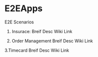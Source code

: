 E2EApps
=======

E2E Scenarios

1. Insurace:
   Breif Desc
   Wiki Link

2. Order Management
   Breif Desc
   Wiki Link
   
3.Timecard 
  Breif Desc
   Wiki Link

